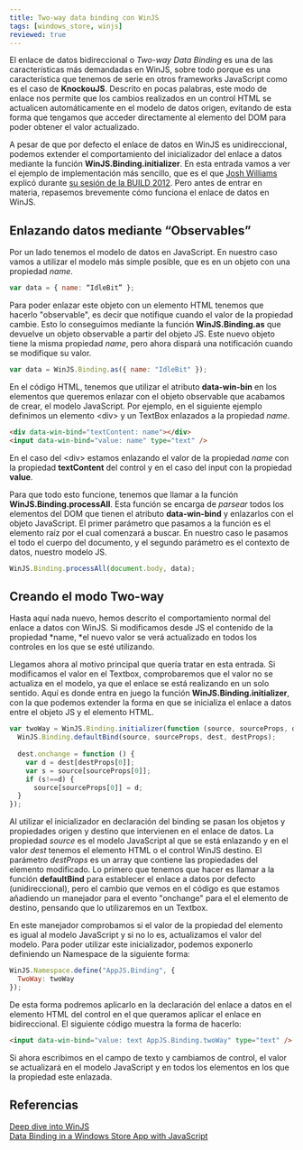 ```yaml
---
title: Two-way data binding con WinJS
tags: [windows_store, winjs]
reviewed: true
---
```

El enlace de datos bidireccional o _Two-way Data Binding_ es una de las características más demandadas en WinJS, sobre todo porque es una característica que tenemos de serie en otros frameworks JavaScript como es el caso de **KnockouJS**. Descrito en pocas palabras, este modo de enlace nos permite que los cambios realizados en un control HTML se actualicen automáticamente en el modelo de datos origen, evitando de esta forma que tengamos que acceder directamente al elemento del DOM para poder obtener el valor actualizado.

A pesar de que por defecto el enlace de datos en WinJS es unidireccional, podemos extender el comportamiento del inicializador del enlace a datos mediante la función **WinJS.Binding.initializer**. En esta entrada vamos a ver el ejemplo de implementación más sencillo, que es el que [Josh Williams](http://channel9.msdn.com/Events/Speakers/josh-williams) explicó durante [su sesión de la BUILD 2012](http://channel9.msdn.com/Events/Build/2012/4-101). Pero antes de entrar en materia, repasemos brevemente cómo funciona el enlace de datos en WinJS.

Enlazando datos mediante “Observables”
--------------------------------------

Por un lado tenemos el modelo de datos en JavaScript. En nuestro caso vamos a utilizar el modelo más simple posible, que es en un objeto con una propiedad _name_.

```js
var data = { name: “IdleBit” };
```

Para poder enlazar este objeto con un elemento HTML tenemos que hacerlo "observable", es decir que notifique cuando el valor de la propiedad cambie. Esto lo conseguimos mediante la funci&oacute;n **WinJS.Binding.as** que devuelve un objeto observable a partir del objeto JS. Este nuevo objeto tiene la misma propiedad *name*, pero ahora dispar&aacute; una notificaci&oacute;n cuando se modifique su valor.
    
```js
var data = WinJS.Binding.as({ name: "IdleBit" });
```

En el c&oacute;digo HTML, tenemos que utilizar el atributo **data-win-bin** en los elementos que queremos enlazar con el objeto observable que acabamos de crear, el modelo JavaScript. Por ejemplo, en el siguiente ejemplo definimos un elemento &lt;div&gt; y un TextBox enlazados a la propiedad *name*.
    
```html
<div data-win-bind="textContent: name"></div>
<input data-win-bind="value: name" type="text" />
```

En el caso del &lt;div&gt; estamos enlazando el valor de la propiedad *name* con la propiedad **textContent**&nbsp;del control y en el caso del input con la propiedad **value**.
    
Para que todo esto funcione, tenemos que llamar a la funci&oacute;n **WinJS.Binding.processAll**. Esta funci&oacute;n se encarga de *parsear* todos los elementos del DOM que tienen el atributo **data-win-bind** y enlazarlos con el objeto JavaScript. El primer par&aacute;metro que pasamos a la funci&oacute;n es el elemento ra&iacute;z por el cual comenzar&aacute; a buscar. En nuestro caso le pasamos el todo el cuerpo del documento, y el segundo par&aacute;metro es el contexto de datos, nuestro modelo JS.
    
```js
WinJS.Binding.processAll(document.body, data);
```

## Creando el modo Two-way
    
Hasta aqu&iacute; nada nuevo, hemos descrito el comportamiento normal del enlace a datos con WinJS. Si modificamos desde JS el contenido de la propiedad *name, *el nuevo valor se ver&aacute; actualizado en todos los controles en los que se est&eacute; utilizando.
    
Llegamos ahora al motivo principal que quer&iacute;a tratar en esta entrada. Si modificamos el valor en el Textbox, comprobaremos que el valor no se actualiza en el modelo, ya que el enlace se est&aacute; realizando en un solo sentido. Aqu&iacute; es donde entra en juego la funci&oacute;n&nbsp;**WinJS.Binding.initializer**, con la que podemos extender la forma en que se inicializa el enlace a datos entre el objeto JS y el elemento HTML.&nbsp;
    
```js
var twoWay = WinJS.Binding.initializer(function (source, sourceProps, dest, destProps) {
  WinJS.Binding.defaultBind(source, sourceProps, dest, destProps);
  
  dest.onchange = function () {
    var d = dest[destProps[0]];
    var s = source[sourceProps[0]];
    if (s!==d) {
      source[sourceProps[0]] = d;
  }
});
```

Al utilizar el inicializador en declaraci&oacute;n del binding se pasan los objetos y propiedades origen y destino que intervienen en el enlace de datos. La propiedad *source*&nbsp;es el modelo JavaScript al que se est&aacute; enlazando y en el valor *dest* tenemos el elemento HTML o el control WinJS destino. El par&aacute;metro *destProps* es un array que contiene las propiedades del elemento modificado. Lo primero que tenemos que hacer es llamar a la funci&oacute;n **defaultBind** para establecer el enlace a datos por defecto (unidireccional), pero el cambio que vemos en el c&oacute;digo es que estamos a&ntilde;adiendo un manejador para el evento "onchange" para el el elemento de destino, pensando que lo utilizaremos en un Textbox.

En este manejador comprobamos si el valor de la propiedad del elemento es igual al modelo JavaScript y si no lo es, actualizamos el valor del modelo. Para poder utilizar este inicializador, podemos exponerlo definiendo un Namespace de la siguiente forma:
    
```js
WinJS.Namespace.define("AppJS.Binding", {
  TwoWay: twoWay
});
```

De esta forma podremos aplicarlo en la declaraci&oacute;n del enlace a datos en el elemento HTML del control en el que queramos aplicar el enlace en bidireccional. El siguiente c&oacute;digo muestra la forma de hacerlo:
    
```html
<input data-win-bind="value: text AppJS.Binding.twoWay" type="text" />
```

Si ahora escribimos en el campo de texto y cambiamos de control, el valor se actualizará en el modelo JavaScript y en todos los elementos en los que la propiedad este enlazada.

## Referencias

[Deep dive into WinJS](http://channel9.msdn.com/Events/Build/2012/4-101)  
[Data Binding in a Windows Store App with JavaScript](http://msdn.microsoft.com/en-us/magazine/jj651576.aspx)  
